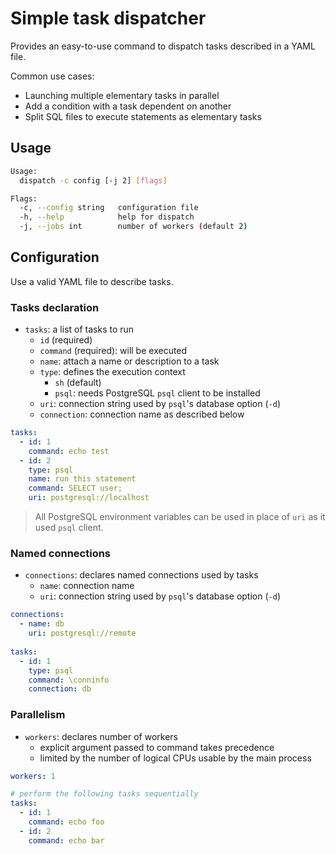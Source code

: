 # Simple task dispatcher

Provides an easy-to-use command to dispatch tasks described in a YAML file.

Common use cases:

* Launching multiple elementary tasks in parallel
* Add a condition with a task dependent on another
* Split SQL files to execute statements as elementary tasks

## Usage

```sh
Usage:
  dispatch -c config [-j 2] [flags]

Flags:
  -c, --config string   configuration file
  -h, --help            help for dispatch
  -j, --jobs int        number of workers (default 2)
```

## Configuration

Use a valid YAML file to describe tasks.

### Tasks declaration

* `tasks`: a list of tasks to run
  - `id` (required)
  - `command` (required): will be executed
  - `name`: attach a name or description to a task
  - `type`: defines the execution context 
    + `sh` (default)
    + `psql`: needs PostgreSQL `psql` client to be installed
  - `uri`: connection string used by `psql`'s database option (`-d`)
  - `connection`: connection name as described below

```yaml
tasks:
  - id: 1
    command: echo test
  - id: 2
    type: psql
    name: run this statement
    command: SELECT user;
    uri: postgresql://localhost
```

> All PostgreSQL environment variables can be used in place of `uri` as it used
> `psql` client.

### Named connections

* `connections`: declares named connections used by tasks
  * `name`: connection name
  * `uri`: connection string used by `psql`'s database option (`-d`)

```yaml
connections:
  - name: db
    uri: postgresql://remote
  
tasks:
  - id: 1
    type: psql
    command: \conninfo
    connection: db 
``` 

### Parallelism

* `workers`: declares number of workers
  - explicit argument passed to command takes precedence
  - limited by the number of logical CPUs usable by the main process

```yaml
workers: 1

# perform the following tasks sequentially
tasks:
  - id: 1
    command: echo foo
  - id: 2
    command: echo bar
```